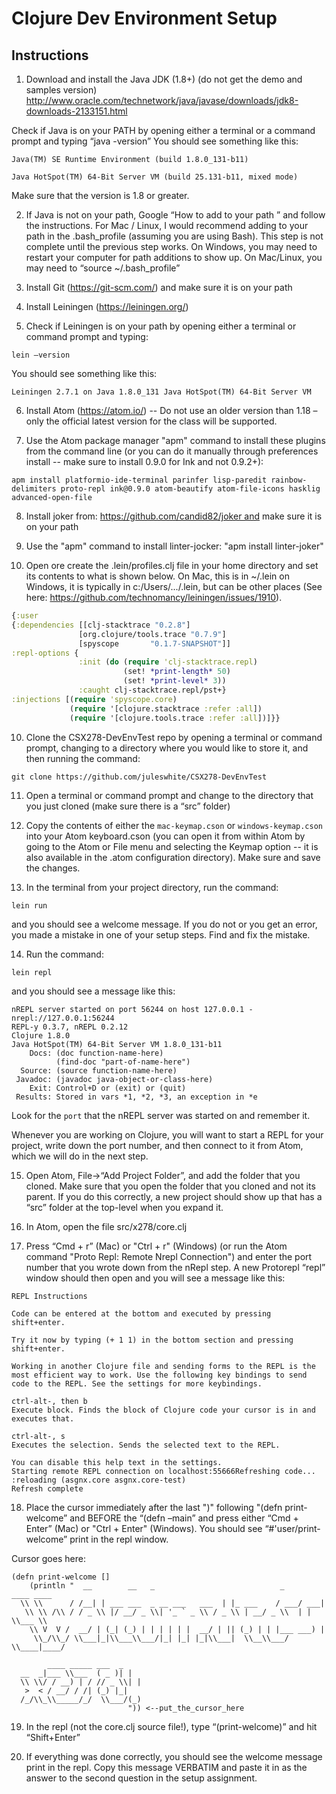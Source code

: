 # Clojure Dev Environment Setup

## Instructions

  1. Download and install the Java JDK (1.8+) (do not get the demo and samples version)
http://www.oracle.com/technetwork/java/javase/downloads/jdk8-downloads-2133151.html

  Check if Java is on your PATH by opening either a terminal or a command prompt and typing “java -version”
  You should see something like this:

  ```
  Java(TM) SE Runtime Environment (build 1.8.0_131-b11)

  Java HotSpot(TM) 64-Bit Server VM (build 25.131-b11, mixed mode)
  ```

  Make sure that the version is 1.8 or greater.

  2. If Java is not on your path, Google “How to add to your path <your OS>” and follow the instructions. For Mac / Linux, I would recommend adding to your path in the .bash_profile (assuming you are using Bash). This step is not complete until the previous step works. On Windows, you may need to restart your computer for path additions to show up. On Mac/Linux, you may need to “source ~/.bash_profile”

  3. Install Git (https://git-scm.com/) and make sure it is on your path

  4. Install Leiningen (https://leiningen.org/)

  5. Check if Leiningen is on your path by opening either a terminal or command prompt and typing:

  ```
  lein –version
  ```

  You should see something like this:

  ```
  Leiningen 2.7.1 on Java 1.8.0_131 Java HotSpot(TM) 64-Bit Server VM
  ```

  6. Install Atom (https://atom.io/) -- Do not use an older version than 1.18 –  only the official latest version for the class will be supported.

  7. Use the Atom package manager "apm" command to install these plugins from the command line (or you can do it manually through preferences install -- make sure to install 0.9.0 for Ink and not 0.9.2+):

  ```
  apm install platformio-ide-terminal parinfer lisp-paredit rainbow-delimiters proto-repl ink@0.9.0 atom-beautify atom-file-icons hasklig advanced-open-file
  ```
  8. Install joker from: https://github.com/candid82/joker and make sure it is on your path

  9. Use the "apm" command to install linter-jocker: "apm install linter-joker"
  
  10. Open ore create the .lein/profiles.clj file in your home directory and set its contents to what is shown 
      below. On Mac, this is in ~/.lein on Windows, it is typically in c:/Users/.../.lein, but can be other 
      places (See here: https://github.com/technomancy/leiningen/issues/1910).
  
  ```clojure
{:user
 {:dependencies [[clj-stacktrace "0.2.8"]
                 [org.clojure/tools.trace "0.7.9"]
                 [spyscope       "0.1.7-SNAPSHOT"]]
  :repl-options {
                 :init (do (require 'clj-stacktrace.repl)
                           (set! *print-length* 50)
                           (set! *print-level* 3))
                 :caught clj-stacktrace.repl/pst+}
  :injections [(require 'spyscope.core)
               (require '[clojure.stacktrace :refer :all])
               (require '[clojure.tools.trace :refer :all])]}}
  ```

  10. Clone the CSX278-DevEnvTest repo by opening a terminal or command prompt, changing to a directory where you would like to store it, and then running the command:

  ```
  git clone https://github.com/juleswhite/CSX278-DevEnvTest
  ```

  11. Open a terminal or command prompt and change to the directory that you just cloned (make sure there is a “src” folder)

  12. Copy the contents of either the `mac-keymap.cson` or `windows-keymap.cson`
  into your Atom keyboard.cson (you can open it from within Atom by going to the
  Atom or File menu and selecting the Keymap option -- it is also available in
  the .atom configuration directory). Make sure and save the changes.

  12. In the terminal from your project directory, run the command:

  ```
  lein run
  ```

  and you should see a welcome message. If you do not or you get an error, you made a mistake in one of your setup steps. Find and fix the mistake.

  14. Run the command:

  ```
  lein repl
  ```

  and you should see a message like this:

  ```
  nREPL server started on port 56244 on host 127.0.0.1 - nrepl://127.0.0.1:56244
  REPL-y 0.3.7, nREPL 0.2.12
  Clojure 1.8.0
  Java HotSpot(TM) 64-Bit Server VM 1.8.0_131-b11
      Docs: (doc function-name-here)
            (find-doc "part-of-name-here")
    Source: (source function-name-here)
   Javadoc: (javadoc java-object-or-class-here)
      Exit: Control+D or (exit) or (quit)
   Results: Stored in vars *1, *2, *3, an exception in *e
  ```

  Look for the `port` that the nREPL server was started on and remember it.

  Whenever you are working on Clojure, you will want to start a REPL for your
  project, write down the port number, and then connect to it from Atom, which
  we will do in the next step.

  15. Open Atom, File->“Add Project Folder”, and add the folder that you cloned. Make sure that you open the folder that you cloned and not its parent. If you do this correctly, a new project should show up that has a “src” folder at the top-level when you expand it.

  16. In Atom, open the file src/x278/core.clj

  17. Press “Cmd + r” (Mac) or "Ctrl + r" (Windows) (or run the Atom command "Proto Repl: Remote Nrepl Connection") 
  and enter the port number that you wrote down from the nRepl step. A new Protorepl “repl” 
  window should then open and you will see a message like this:

  ```
  REPL Instructions

  Code can be entered at the bottom and executed by pressing shift+enter.

  Try it now by typing (+ 1 1) in the bottom section and pressing shift+enter.

  Working in another Clojure file and sending forms to the REPL is the most efficient way to work. Use the following key bindings to send code to the REPL. See the settings for more keybindings.

  ctrl-alt-, then b
  Execute block. Finds the block of Clojure code your cursor is in and executes that.

  ctrl-alt-, s
  Executes the selection. Sends the selected text to the REPL.

  You can disable this help text in the settings.
  Starting remote REPL connection on localhost:55666Refreshing code...
  :reloading (asgnx.core asgnx.core-test)
  Refresh complete
  ```

  18. Place the cursor immediately after the last ")" following "(defn print-welcome” and BEFORE the “(defn –main” and press either “Cmd + Enter” (Mac) or
  "Ctrl + Enter" (Windows). You should see “#'user/print-welcome” print in the repl
  window.

  Cursor goes here:

  ```
  (defn print-welcome []
      (println "  __        __   _                            _           ____ ____
    \\ \\      / /__| | ___ ___  _ __ ___   ___  | |_ ___    / ___/ ___|
     \\ \\ /\\ / / _ \\ |/ __/ _ \\| '_ ` _ \\ / _ \\ | __/ _ \\  | |   \\___ \\
      \\ V  V /  __/ | (_| (_) | | | | | |  __/ | || (_) | | |___ ___) |
       \\_/\\_/ \\___|_|\\___\\___/|_| |_| |_|\\___|  \\__\\___/   \\____|____/

          ____ _____ ___  _
    __  _|___ \\___  ( _ )| |
    \\ \\/ / __) | / // _ \\| |
     >  < / __/ / /| (_) |_|
    /_/\\_\\_____/_/  \\___/(_)
                            ")) <--put_the_cursor_here
  ```

  19. In the repl (not the core.clj source file!), type “(print-welcome)” and hit “Shift+Enter”

  20. If everything was done correctly, you should see the welcome message print in the repl. Copy this message VERBATIM and paste it in as the answer to the second question
  in the setup assignment.
